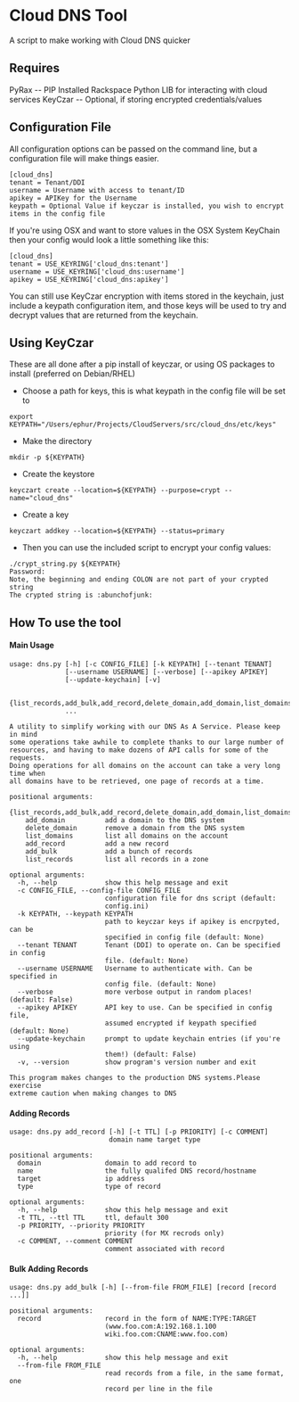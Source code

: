 Cloud DNS Tool
=========
A script to make working with Cloud DNS quicker

## Requires
PyRax -- PIP Installed Rackspace Python LIB for interacting with cloud services
KeyCzar -- Optional, if storing encrypted credentials/values

## Configuration File
All configuration options can be passed on the command line, but a configuration file will make things easier.

```
[cloud_dns]
tenant = Tenant/DDI
username = Username with access to tenant/ID
apikey = APIKey for the Username
keypath = Optional Value if keyczar is installed, you wish to encrypt items in the config file
```

If you're using OSX and want to store values in the OSX System KeyChain then your config would look a little something like this:

```
[cloud_dns]
tenant = USE_KEYRING['cloud_dns:tenant']
username = USE_KEYRING['cloud_dns:username']
apikey = USE_KEYRING['cloud_dns:apikey']
```

You can still use KeyCzar encryption with items stored in the keychain, just include a keypath configuration item, and those keys will be used to try and decrypt values that are returned from the keychain. 

## Using KeyCzar
These are all done after a pip install of keyczar, or using OS packages to install (preferred on Debian/RHEL)
* Choose a path for keys, this is what keypath in the config file will be set to
```
export KEYPATH="/Users/ephur/Projects/CloudServers/src/cloud_dns/etc/keys"
```
* Make the directory
```
mkdir -p ${KEYPATH}
```
* Create the keystore
```
keyczart create --location=${KEYPATH} --purpose=crypt --name="cloud_dns"
```
* Create a key
```
keyczart addkey --location=${KEYPATH} --status=primary
```
* Then you can use the included script to encrypt your config values:

```
./crypt_string.py ${KEYPATH}
Password:
Note, the beginning and ending COLON are not part of your crypted string
The crypted string is :abunchofjunk:
```

## How To use the tool

#### Main Usage

```
usage: dns.py [-h] [-c CONFIG_FILE] [-k KEYPATH] [--tenant TENANT]
              [--username USERNAME] [--verbose] [--apikey APIKEY]
              [--update-keychain] [-v]

              {list_records,add_bulk,add_record,delete_domain,add_domain,list_domains}
              ...

A utility to simplify working with our DNS As A Service. Please keep in mind
some operations take awhile to complete thanks to our large number of
resources, and having to make dozens of API calls for some of the requests.
Doing operations for all domains on the account can take a very long time when
all domains have to be retrieved, one page of records at a time.

positional arguments:
  {list_records,add_bulk,add_record,delete_domain,add_domain,list_domains}
    add_domain          add a domain to the DNS system
    delete_domain       remove a domain from the DNS system
    list_domains        list all domains on the account
    add_record          add a new record
    add_bulk            add a bunch of records
    list_records        list all records in a zone

optional arguments:
  -h, --help            show this help message and exit
  -c CONFIG_FILE, --config-file CONFIG_FILE
                        configuration file for dns script (default:
                        config.ini)
  -k KEYPATH, --keypath KEYPATH
                        path to keyczar keys if apikey is encrpyted, can be
                        specified in config file (default: None)
  --tenant TENANT       Tenant (DDI) to operate on. Can be specified in config
                        file. (default: None)
  --username USERNAME   Username to authenticate with. Can be specified in
                        config file. (default: None)
  --verbose             more verbose output in random places! (default: False)
  --apikey APIKEY       API key to use. Can be specified in config file,
                        assumed encrypted if keypath specified (default: None)
  --update-keychain     prompt to update keychain entries (if you're using
                        them!) (default: False)
  -v, --version         show program's version number and exit

This program makes changes to the production DNS systems.Please exercise
extreme caution when making changes to DNS
```

#### Adding Records 

```
usage: dns.py add_record [-h] [-t TTL] [-p PRIORITY] [-c COMMENT]
                         domain name target type

positional arguments:
  domain                domain to add record to
  name                  the fully qualifed DNS record/hostname
  target                ip address
  type                  type of record

optional arguments:
  -h, --help            show this help message and exit
  -t TTL, --ttl TTL     ttl, default 300
  -p PRIORITY, --priority PRIORITY
                        priority (for MX recrods only)
  -c COMMENT, --comment COMMENT
                        comment associated with record
```

#### Bulk Adding Records 

```
usage: dns.py add_bulk [-h] [--from-file FROM_FILE] [record [record ...]]

positional arguments:
  record                record in the form of NAME:TYPE:TARGET
                        (www.foo.com:A:192.168.1.100
                        wiki.foo.com:CNAME:www.foo.com)

optional arguments:
  -h, --help            show this help message and exit
  --from-file FROM_FILE
                        read records from a file, in the same format, one
                        record per line in the file
```
